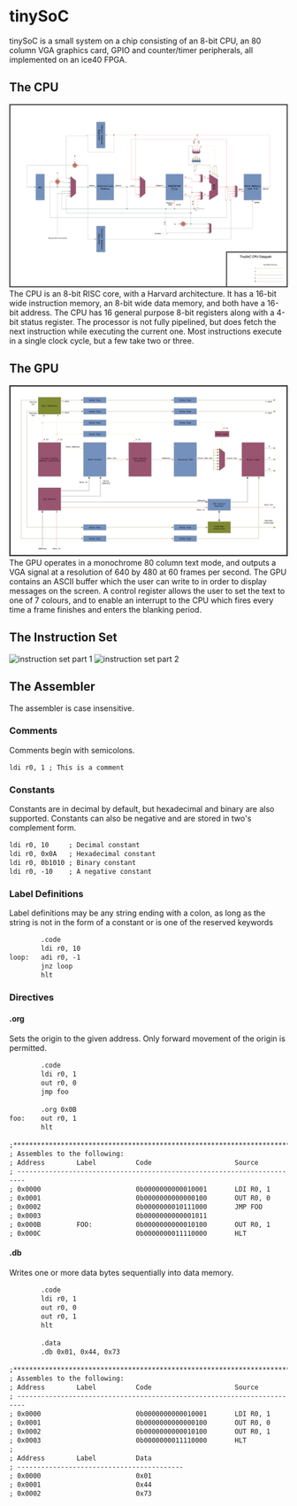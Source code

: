 # tinySoC
tinySoC is a small system on a chip consisting of an 8-bit CPU, an 80 column VGA graphics card, GPIO and counter/timer peripherals, all implemented on an ice40 FPGA.

## The CPU
![datapath](resources/datapath.jpg)
The CPU is an 8-bit RISC core, with a Harvard architecture. It has a 16-bit wide instruction memory, an 8-bit wide data memory, and both have a 16-bit address. The CPU has 16 general purpose 8-bit registers along with a 4-bit status register. The processor is not fully pipelined, but does fetch the next instruction while executing the current one. Most instructions execute in a single clock cycle, but a few take two or three.

## The GPU
![gpu](resources/gpu.jpg)
The GPU operates in a monochrome 80 column text mode, and outputs a VGA signal at a resolution of 640 by 480 at 60 frames per second. The GPU contains an ASCII buffer which the user can write to in order to display messages on the screen. A control register allows the user to set the text to one of 7 colours, and to enable an interrupt to the CPU which fires every time a frame finishes and enters the blanking period.

## The Instruction Set
![instruction set part 1](resources/instruction_set_part_1.jpg)
![instruction set part 2](resources/instruction_set_part_2.jpg)

## The Assembler

The assembler is case insensitive.

### Comments
Comments begin with semicolons.
```assembly
ldi r0, 1 ; This is a comment
```

### Constants
Constants are in decimal by default, but hexadecimal and binary are also supported. Constants can also be negative and are stored in two's complement form.
```assembly
ldi r0, 10     ; Decimal constant
ldi r0, 0x0A   ; Hexadecimal constant
ldi r0, 0b1010 ; Binary constant
ldi r0, -10    ; A negative constant
```

### Label Definitions
Label definitions may be any string ending with a colon, as long as the string is not in the form of a constant or is one of the reserved keywords

```assembly
        .code
        ldi r0, 10
loop:   adi r0, -1
        jnz loop
        hlt
```

### Directives

#### .org
Sets the origin to the given address. Only forward movement of the origin is permitted.
```assembly
        .code
        ldi r0, 1
        out r0, 0
        jmp foo
        
        .org 0x0B
foo:    out r0, 1
        hlt
        
;***********************************************************************
; Assembles to the following:
; Address        Label          Code                     Source                      
; ------------------------------------------------------------------------
; 0x0000                        0b0000000000010001       LDI R0, 1                                         
; 0x0001                        0b0000000000000100       OUT R0, 0                                         
; 0x0002                        0b0000000010111000       JMP FOO                                           
; 0x0003                        0b0000000000001011                                                         
; 0x000B         FOO:           0b0000000000010100       OUT R0, 1                                         
; 0x000C                        0b0000000011110000       HLT
```

#### .db
Writes one or more data bytes sequentially into data memory.
```assembly
        .code
        ldi r0, 1
        out r0, 0
        out r0, 1
        hlt
        
        .data
        .db 0x01, 0x44, 0x73

;***********************************************************************
; Assembles to the following:
; Address        Label          Code                     Source                
; ------------------------------------------------------------------------
; 0x0000                        0b0000000000010001       LDI R0, 1                                         
; 0x0001                        0b0000000000000100       OUT R0, 0                                         
; 0x0002                        0b0000000000010100       OUT R0, 1                                         
; 0x0003                        0b0000000011110000       HLT                                               
;
; Address        Label          Data                                 
; ------------------------------------------
; 0x0000                        0x01                                         
; 0x0001                        0x44                                         
; 0x0002                        0x73    
```
